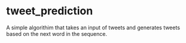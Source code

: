 # tweet_prediction
  A simple algorithim that takes an input of tweets and generates tweets based on the next word in the sequence.
